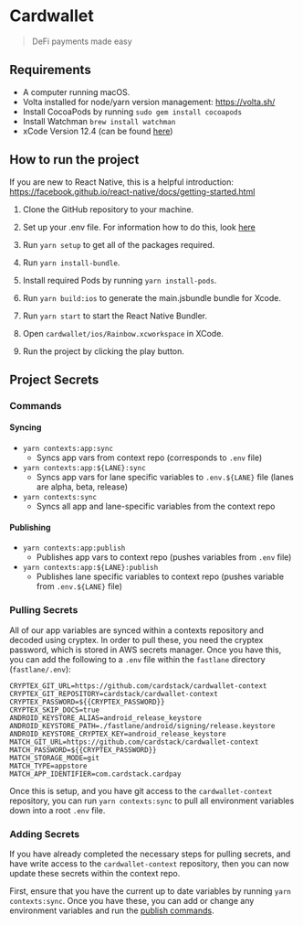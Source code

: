 # Cardwallet

> DeFi payments made easy
## Requirements

* A computer running macOS.
* Volta installed for node/yarn version management: https://volta.sh/
* Install CocoaPods by running `sudo gem install cocoapods`
* Install Watchman `brew install watchman`
* xCode Version 12.4 (can be found [here](https://developer.apple.com/download/all/?q=xcode))

## How to run the project

If you are new to React Native, this is a helpful introduction: https://facebook.github.io/react-native/docs/getting-started.html

1. Clone the GitHub repository to your machine.

2. Set up your .env file. For information how to do this, look [here](#project-secrets)

3. Run `yarn setup` to get all of the packages required.

4. Run `yarn install-bundle`.

5. Install required Pods by running `yarn install-pods`.

6. Run `yarn build:ios` to generate the main.jsbundle bundle for Xcode.
   
7. Run `yarn start` to start the React Native Bundler.

8. Open `cardwallet/ios/Rainbow.xcworkspace` in XCode.

9. Run the project by clicking the play button.

## Project Secrets

### Commands

#### Syncing

* `yarn contexts:app:sync`
  * Syncs app vars from context repo (corresponds to `.env` file)
* `yarn contexts:app:${LANE}:sync`
  * Syncs app vars for lane specific variables to `.env.${LANE}` file (lanes are alpha, beta, release)
* `yarn contexts:sync`
  * Syncs all app and lane-specific variables from the context repo
#### Publishing

* `yarn contexts:app:publish`
  * Publishes app vars to context repo (pushes variables from `.env` file)
* `yarn contexts:app:${LANE}:publish`
  * Publishes lane specific variables to context repo (pushes variable from `.env.${LANE}` file)

### Pulling Secrets

All of our app variables are synced within a contexts repository and decoded using cryptex. In order to pull these, you need the cryptex password, which is stored in AWS secrets manager. Once you have this, you can add the following to a `.env` file within the `fastlane` directory (`fastlane/.env`):

```
CRYPTEX_GIT_URL=https://github.com/cardstack/cardwallet-context
CRYPTEX_GIT_REPOSITORY=cardstack/cardwallet-context
CRYPTEX_PASSWORD=${{CRYPTEX_PASSWORD}}
CRYPTEX_SKIP_DOCS=true
ANDROID_KEYSTORE_ALIAS=android_release_keystore
ANDROID_KEYSTORE_PATH=./fastlane/android/signing/release.keystore
ANDROID_KEYSTORE_CRYPTEX_KEY=android_release_keystore
MATCH_GIT_URL=https://github.com/cardstack/cardwallet-context
MATCH_PASSWORD=${{CRYPTEX_PASSWORD}}
MATCH_STORAGE_MODE=git
MATCH_TYPE=appstore
MATCH_APP_IDENTIFIER=com.cardstack.cardpay
```
Once this is setup, and you have git access to the `cardwallet-context` repository, you can run `yarn contexts:sync` to pull all environment variables down into a root `.env` file.

### Adding Secrets

If you have already completed the necessary steps for pulling secrets, and have write access to the `cardwallet-context` repository, then you can now update these secrets within the context repo. 

First, ensure that you have the current up to date variables by running `yarn contexts:sync`. Once you have these, you can add or change any environment variables and run the [publish commands](#publishing).
